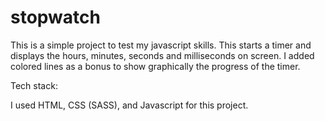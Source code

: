 # stopwatch
This is a simple project to test my javascript skills.  This starts a timer and displays the hours, minutes, seconds and milliseconds on screen. I added colored lines as a bonus to show graphically the progress of the timer.

Tech stack:

I used HTML, CSS (SASS), and Javascript for this project.
